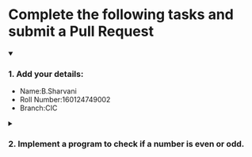 # Complete the following tasks and submit a Pull Request
<details open>
<summary><h3>1. Add your details: </h3></summary>
<ul>
  <li> Name:B.Sharvani </li>
  <li> Roll Number:160124749002 </li>
  <li> Branch:CIC </li>
</ul>
</details>
<details>
<summary><h3> 2. Implement a program to check if a number is even or odd. </h3></summary>
<ul>
  <li> Create a new file in the repository and add your code. </li>
  <li> Use any programming language of your choice. </li>
</ul>
</details>
